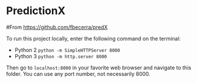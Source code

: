 # PredictionX
#From https://github.com/fbecerra/predX

To run this project locally, enter the following command on the terminal:
* Python 2
```python -m SimpleHTTPServer 8000```
* Python 3
```python -m http.server 8000```

Then go to `localhost:8000` in your favorite web browser and navigate to this folder. You can use any port number, not necessarily 8000.
